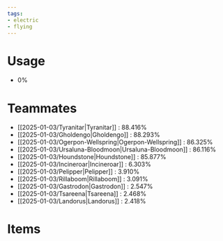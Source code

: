 ```yaml
---
tags:
- electric
- flying
---
```

# Usage
- 0%
# Teammates
- [[2025-01-03/Tyranitar|Tyranitar]] : 88.416%
- [[2025-01-03/Gholdengo|Gholdengo]] : 88.293%
- [[2025-01-03/Ogerpon-Wellspring|Ogerpon-Wellspring]] : 86.325%
- [[2025-01-03/Ursaluna-Bloodmoon|Ursaluna-Bloodmoon]] : 86.116%
- [[2025-01-03/Houndstone|Houndstone]] : 85.877%
- [[2025-01-03/Incineroar|Incineroar]] : 6.303%
- [[2025-01-03/Pelipper|Pelipper]] : 3.910%
- [[2025-01-03/Rillaboom|Rillaboom]] : 3.091%
- [[2025-01-03/Gastrodon|Gastrodon]] : 2.547%
- [[2025-01-03/Tsareena|Tsareena]] : 2.468%
- [[2025-01-03/Landorus|Landorus]] : 2.418%
# Items
